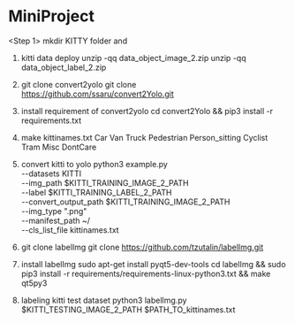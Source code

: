 # MiniProject

<Step 1>
mkdir KITTY folder and 
1. kitti data deploy
unzip -qq data_object_image_2.zip
unzip -qq data_object_label_2.zip 

2. git clone convert2yolo
git clone https://github.com/ssaru/convert2Yolo.git

3. install requirement of convert2yolo
cd convert2Yolo && pip3 install -r requirements.txt

4. make kittinames.txt
Car 
Van 
Truck 
Pedestrian 
Person_sitting 
Cyclist 
Tram 
Misc 
DontCare

5. convert kitti to yolo
python3 example.py \
--datasets KITTI \
--img_path $KITTI_TRAINING_IMAGE_2_PATH \
--label $KITTI_TRAINING_LABEL_2_PATH \
--convert_output_path $KITTI_TRAINING_IMAGE_2_PATH \
--img_type ".png" \
--manifest_path ~/ \
--cls_list_file kittinames.txt

6. git clone labelImg
git clone https://github.com/tzutalin/labelImg.git

7. install labelImg
sudo apt-get install pyqt5-dev-tools
cd labelImg && sudo pip3 install -r requirements/requirements-linux-python3.txt && make qt5py3

8. labeling kitti test dataset
python3 labelImg.py $KITTI_TESTING_IMAGE_2_PATH $PATH_TO_kittinames.txt

